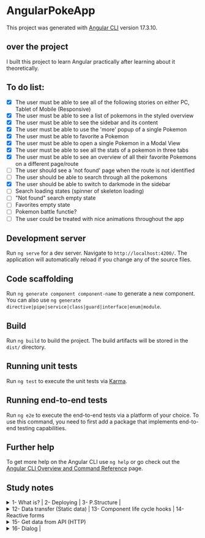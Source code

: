 # AngularPokeApp

This project was generated with [Angular CLI](https://github.com/angular/angular-cli) version 17.3.10.

## over the project

I built this project to learn Angular practically after learning about it theoretically.

## To do list:

- [x] The user must be able to see all of the following stories on either PC, Tablet of Mobile (Responsive)
- [x] The user must be able to see a list of pokemons in the styled overview
- [x] The user must be able to see the sidebar and its content
- [x] The user must be able to use the 'more' popup of a single Pokemon
- [x] The user must be able to favorite a Pokemon
- [x] The user must be able to open a single Pokemon in a Modal View
- [x] The user must be able to see all the stats of a pokemon in three tabs
- [x] The user must be able to see an overview of all their favorite Pokemons on a different page/route
- [ ] The user should see a 'not found' page when the route is not identified
- [ ] The user should be able to search through all the pokemons
- [x] The user should be able to switch to darkmode in the sidebar
- [ ] Search loading states (spinner of skeleton loading)
- [ ] "Not found" search empty state
- [ ] Favorites empty state
- [ ] Pokemon battle functie?
- [ ] The user could be treated with nice animations throughout the app

## Development server

Run `ng serve` for a dev server. Navigate to `http://localhost:4200/`. The application will automatically reload if you change any of the source files.

## Code scaffolding

Run `ng generate component component-name` to generate a new component. You can also use `ng generate directive|pipe|service|class|guard|interface|enum|module`.

## Build

Run `ng build` to build the project. The build artifacts will be stored in the `dist/` directory.

## Running unit tests

Run `ng test` to execute the unit tests via [Karma](https://karma-runner.github.io).

## Running end-to-end tests

Run `ng e2e` to execute the end-to-end tests via a platform of your choice. To use this command, you need to first add a package that implements end-to-end testing capabilities.

## Further help

To get more help on the Angular CLI use `ng help` or go check out the [Angular CLI Overview and Command Reference](https://angular.io/cli) page.

## Study notes

<details>
<summary>1- What is? | 2- Deploying | 3- P.Structure |</summary>
<br>
<img src="./readme/Angular1_1.jpg" alt="note1-1">
<img src="./readme/Angular1_2.jpg" alt="note1-2">
<img src="./readme/Angular1_3.jpg" alt="note1-3">
<img src="./readme/Angular1_4.jpg" alt="note1-4">
<img src="./readme/Angular1_5.jpg" alt="note1-5">
<img src="./readme/Angular1_6.jpg" alt="note1-6">
<img src="./readme/Angular1_7.jpg" alt="note1-7">
</details>

<details>
<summary>12- Data transfer (Static data) | 13- Component life cycle hooks | 14- Reactive forms</summary>
<br>
<img src="./readme/Angular2_1.jpg" alt="note2-1">
<img src="./readme/Angular2_2.jpg" alt="note2-2">
<img src="./readme/Angular2_3.jpg" alt="note2-3">
<img src="./readme/Angular2_4.jpg" alt="note2-4">
<img src="./readme/Angular2_5.jpg" alt="note2-5">
</details>

<details>
<summary>15- Get data from API (HTTP)</summary>
<br>
<img src="./readme/Angular3_1.jpg" alt="note3-1">
<img src="./readme/Angular3_2.jpg" alt="note3-2">
</details>

<details>
<summary>16- Dialog | </summary>
<br>
<img src="./readme/Angular4_1.jpg" alt="note4-1">
<img src="./readme/Angular4_2.jpg" alt="note4-2">
</details>
